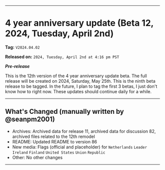 ***

# 4 year anniversary update (Beta 12, 2024, Tuesday, April 2nd)

**Tag:** `V2024.04.02`

**Released on:** `2024, Tuesday, April 2nd at 4:16 pm PST`

***Pre-release***

This is the 12th version of the 4 year anniversary update beta. The full release will be created on 2024, Saturday, May 25th. This is the ninth beta release to be tagged. In the future, I plan to tag the first 3 betas, I just don't know how to right now. These updates should continue daily for a while.

---

## What's Changed (manually written by @seanpm2001)

- Archives: Archived data for release 11, archived data for discussion 82, archived files related to the 12th remodel
- README: Updated README to version 86
- New media: Flags (official and placeholder) for `Netherlands` `Leader` `Ireland` `Finland` `United States` `Union` `Republic`
- Other: No other changes

***

